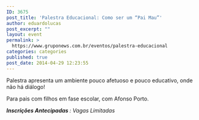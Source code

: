 ```yaml
---
ID: 3675
post_title: 'Palestra Educacional: Como ser um “Pai Mau”'
author: eduardolucas
post_excerpt: ""
layout: event
permalink: >
  https://www.gruponews.com.br/eventos/palestra-educacional
categories: categories
published: true
post_date: 2014-04-29 12:23:55
---
```

Palestra apresenta um ambiente pouco afetuoso e pouco educativo, onde não há diálogo!

Para pais com filhos em fase escolar, com Afonso Porto.

<em><b>Inscrições Antecipadas </b>: Vagas Limitadas</em>